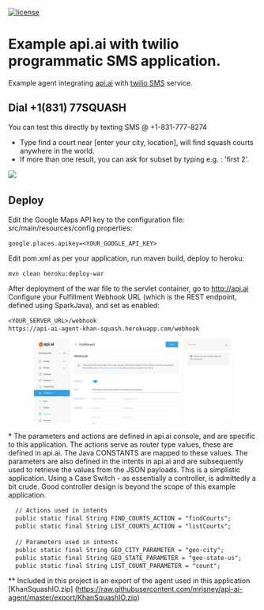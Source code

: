 [![license](http://img.shields.io/badge/license-APACHE2-blue.svg?style=flat)](https://raw.githubusercontent.com/mrisney/api-ai-agent/master/LICENSE)

# Example api.ai with twilio programmatic SMS application.

Example agent integrating [api.ai](http://api.ai) with [twilio SMS](https://twilio.com) service.

## Dial +1(831) 77SQUASH
You can test this directly by texting SMS @ +1-831-777-8274

* Type find a court near [enter your city, location], will find squash courts anywhere in the world.
* If more than one result, you can ask for subset by typing e.g. : 'first 2'.



<img src="https://raw.githubusercontent.com/mrisney/api-ai-agent/master/media/iphone-screen-cast.gif" width="200">

## Deploy

Edit the Google Maps API key to the configuration file: src/main/resources/config.properties:
```
google.places.apikey=<YOUR_GOOGLE_API_KEY>
```

Edit pom.xml as per your application, run maven build, deploy to heroku:
```
mvn clean heroku:deploy-war
```
After deployment of the war file to the servlet container,
go to http://api.ai
Configure your Fulfillment Webhook URL (which is the REST endpoint, defined using SparkJava), and set as enabled:

```
<YOUR_SERVER_URL>/webhook
https://api-ai-agent-khan-squash.herokuapp.com/webhook

```
<p align="center">
<img src="https://raw.githubusercontent.com/mrisney/api-ai-agent/master/media/fulfillment-screen-shot.png" width="400">
</p>

\* The parameters and actions are defined in api.ai console, and are specific to this application.
The actions serve as router type values, these are defined in api.ai.
The Java CONSTANTS are mapped to these values. The parameters are also defined in the intents in api.ai
and are subsequently used to retrieve the values from the JSON payloads.
This is a simplistic application.
Using a Case Switch - as essentially a controller, is admittedly a bit crude.
Good controller design is beyond the scope of this example application.  

```
  // Actions used in intents
  public static final String FIND_COURTS_ACTION = "findCourts";
  public static final String LIST_COURTS_ACTION = "listCourts";

  // Parameters used in intents
  public static final String GEO_CITY_PARAMETER = "geo-city";
  public static final String GEO_STATE_PARAMETER = "geo-state-us";
  public static final String LIST_COUNT_PARAMETER = "count";

```

\** Included in this project is an export of the agent used in this application
[KhanSquashIO.zip] (https://raw.githubusercontent.com/mrisney/api-ai-agent/master/export/KhanSquashIO.zip)
